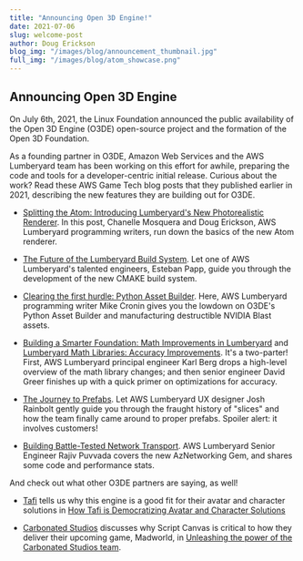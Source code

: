```yaml
---
title: "Announcing Open 3D Engine!"
date: 2021-07-06
slug: welcome-post
author: Doug Erickson
blog_img: "/images/blog/announcement_thumbnail.jpg"
full_img: "/images/blog/atom_showcase.png"
---
```


## Announcing Open 3D Engine

On July 6th, 2021, the Linux Foundation announced the public availability of the Open 3D Engine (O3DE) open-source project and the formation of the Open 3D Foundation.

As a founding partner in O3DE, Amazon Web Services and the AWS Lumberyard team has been working on this effort for awhile, preparing the code and tools for a developer-centric initial release. Curious about the work? Read these AWS Game Tech blog posts that they published earlier in 2021, describing the new features they are building out for O3DE.

* [Splitting the Atom: Introducing Lumberyard's New Photorealistic Renderer](https://aws.amazon.com/blogs/gametech/splitting-the-atom-introducing-lumberyards-new-photorealistic-renderer/). In this post, Chanelle Mosquera and Doug Erickson, AWS Lumberyard programming writers, run down the basics of the new Atom renderer.

* [The Future of the Lumberyard Build System](https://aws.amazon.com/blogs/gametech/lumberyard-build-system/). Let one of AWS Lumberyard's talented engineers, Esteban Papp, guide you through the development of the new CMAKE build system.

* [Clearing the first hurdle: Python Asset Builder](https://aws.amazon.com/blogs/gametech/clearing-the-first-hurdle-python-asset-builder/). Here, AWS Lumberyard programming writer Mike Cronin gives you the lowdown on O3DE's Python Asset Builder and manufacturing destructible NVIDIA Blast assets.

* [Building a Smarter Foundation: Math Improvements in Lumberyard](https://aws.amazon.com/blogs/gametech/building-a-smarter-foundation-math-improvements-in-lumberyard/) and [Lumberyard Math Libraries: Accuracy Improvements](https://aws.amazon.com/blogs/gametech/lumberyard-math-libraries-accuracy-improvements/). It's a two-parter! First, AWS Lumberyard principal engineer Karl Berg drops a high-level overview of the math library changes; and then senior engineer David Greer finishes up with a quick primer on optimizations for accuracy.

* [The Journey to Prefabs](https://aws.amazon.com/blogs/gametech/the-journey-to-prefabs/). Let AWS Lumberyard UX designer Josh Rainbolt gently guide you through the fraught history of "slices" and how the team finally came around to proper prefabs. Spoiler alert: it involves customers!

* [Building Battle-Tested Network Transport](https://aws.amazon.com/blogs/gametech/building-battle-tested-network-transport/). AWS Lumberyard Senior Engineer Rajiv Puvvada covers the new AzNetworking Gem, and shares some code and performance stats.

And check out what other O3DE partners are saying, as well!

* [Tafi](https://www.maketafi.com/) tells us why this engine is a good fit for their avatar and character solutions in [How Tafi is Democratizing Avatar and Character Solutions](https://aws.amazon.com/blogs/gametech/how-tafi-is-democratizing-avatar-and-character-solutions/)

* [Carbonated Studios](https://www.carbonated.com/) discusses why Script Canvas is critical to how they deliver their upcoming game, Madworld, in [Unleashing the power of the Carbonated Studios team](https://aws.amazon.com/blogs/gametech/unleashing-the-power-of-the-carbonated-studios-team/).

